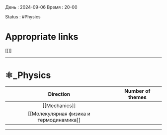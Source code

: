 

День : 2024-09-06 
Время : 20-00

Status : #Physics  


# Appropriate links
[[]]

---

#  ⚛️_Physics


|              **Direction**              | **Number of themes** |
| :-------------------------------------: | :------------------: |
|              [[Mechanics]]              |                      |
| [[Молекулярная физика и термодинамика]] |                      |











---

